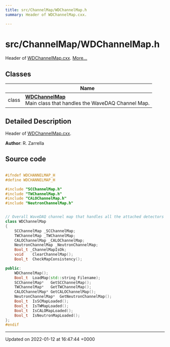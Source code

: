 ```yaml
---
title: src/ChannelMap/WDChannelMap.h
summary: Header of WDChannelMap.cxx. 

---
```


# src/ChannelMap/WDChannelMap.h

Header of [WDChannelMap.cxx](/Files/WDChannelMap_8cxx.md#file-wdchannelmap.cxx).  [More...](#detailed-description)

## Classes

|                | Name           |
| -------------- | -------------- |
| class | **[WDChannelMap](/Classes/classWDChannelMap.md)** <br>Main class that handles the WaveDAQ Channel Map.  |

## Detailed Description

Header of [WDChannelMap.cxx](/Files/WDChannelMap_8cxx.md#file-wdchannelmap.cxx). 

**Author**: R. Zarrella 



## Source code

```cpp

#ifndef WDCHANNELMAP_H
#define WDCHANNELMAP_H

#include "SCChannelMap.h"
#include "TWChannelMap.h"
#include "CALOChannelMap.h"
#include "NeutronChannelMap.h"


// Overall WaveDAQ channel map that handles all the attached detectors
class WDChannelMap
{
    SCChannelMap _SCChannelMap;             
    TWChannelMap _TWChannelMap;             
    CALOChannelMap _CALOChannelMap;         
    NeutronChannelMap _NeutronChannelMap;   
    Bool_t _ChannelMapIsOk;                 
    void    ClearChannelMap();
    Bool_t  CheckMapConsistency();

public:
    WDChannelMap();
    Bool_t  LoadMap(std::string Filename);
    SCChannelMap*   GetSCChannelMap();
    TWChannelMap*   GetTWChannelMap();
    CALOChannelMap* GetCALOChannelMap();
    NeutronChannelMap*  GetNeutronChannelMap();
    Bool_t  IsSCMapLoaded();
    Bool_t  IsTWMapLoaded();
    Bool_t  IsCALOMapLoaded();
    Bool_t  IsNeutronMapLoaded();
};
#endif
```


-------------------------------

Updated on 2022-01-12 at 16:47:44 +0000
